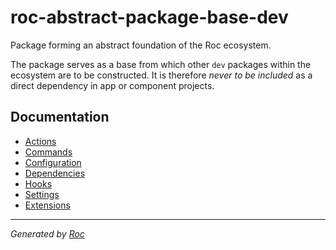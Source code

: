 # roc-abstract-package-base-dev

Package forming an abstract foundation of the Roc ecosystem.

The package serves as a base from which other `dev` packages within the ecosystem are to be constructed.
It is therefore _never to be included_ as a direct dependency in app or component projects.

## Documentation
- [Actions](docs/Actions.md)
- [Commands](docs/Commands.md)
- [Configuration](docs/Configuration.md)
- [Dependencies](docs/Dependencies.md)
- [Hooks](docs/Hooks.md)
- [Settings](docs/Settings.md)
- [Extensions](docs/Extensions.md)

---
_Generated by [Roc](https://github.com/rocjs/roc)_
